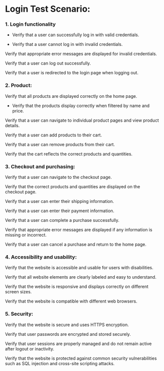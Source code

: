 # Login Test Scenario:

### 1. Login functionality  
+ Verify that a user can successfully log in with valid credentials. 

+ Verify that a user cannot log in with invalid credentials. 

Verify that appropriate error messages are displayed for invalid credentials. 

Verify that a user can log out successfully. 

Verify that a user is redirected to the login page when logging out. 

### 2. Product:
Verify that all products are displayed correctly on the home page. 

+ Verify that the products display correctly when filtered by name and price. 

Verify that a user can navigate to individual product pages and view product details. 

Verify that a user can add products to their cart. 

Verify that a user can remove products from their cart. 

Verify that the cart reflects the correct products and quantities. 

### 3.  Checkout and purchasing:
Verify that a user can navigate to the checkout page. 

Verify that the correct products and quantities are displayed on the checkout page. 

Verify that a user can enter their shipping information. 

Verify that a user can enter their payment information. 

Verify that a user can complete a purchase successfully. 

Verify that appropriate error messages are displayed if any information is missing or incorrect. 

Verify that a user can cancel a purchase and return to the home page. 

### 4. Accessibility and usability:
Verify that the website is accessible and usable for users with disabilities. 

Verify that all website elements are clearly labeled and easy to understand. 

Verify that the website is responsive and displays correctly on different screen sizes. 

Verify that the website is compatible with different web browsers. 

### 5. Security:
Verify that the website is secure and uses HTTPS encryption. 

Verify that user passwords are encrypted and stored securely. 

Verify that user sessions are properly managed and do not remain active after logout or inactivity. 

Verify that the website is protected against common security vulnerabilities such as SQL injection and cross-site scripting attacks. 
